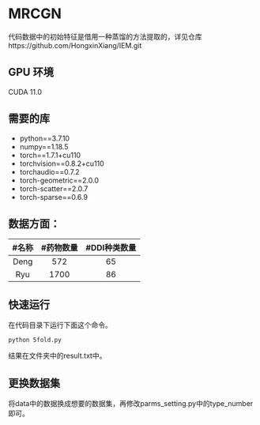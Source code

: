 # MRCGN
代码数据中的初始特征是借用一种蒸馏的方法提取的，详见仓库https://github.com/HongxinXiang/IEM.git

## GPU 环境
CUDA 11.0

## 需要的库
- python==3.7.10
- numpy==1.18.5
- torch==1.7.1+cu110
- torchvision==0.8.2+cu110
- torchaudio==0.7.2
- torch-geometric==2.0.0
- torch-scatter==2.0.7
- torch-sparse==0.6.9

## 数据方面：
| #名称 | #药物数量 | #DDI种类数量 |
| :---: | :---: | :---: |
| Deng  | 572 | 65 |
| Ryu | 1700 | 86 |

## 快速运行
在代码目录下运行下面这个命令。
```
python 5fold.py
```
结果在文件夹中的result.txt中。

## 更换数据集
将data中的数据换成想要的数据集，再修改parms_setting.py中的type_number即可。
